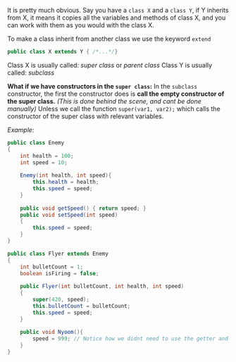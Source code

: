 It is pretty much obvious. Say you have a `class X` and a `class Y`, if Y inherits from X, it means it copies all the variables and methods of class X, and you can work with them as you would with the class X.

To make a class inherit from another class we use the keyword `extend`
```java
public class X extends Y { /*...*/}
```

Class X is usually called: *super class* or *parent class*
Class Y is usually called: *subclass*

**What if we have constructors in the `super class`:**
In the `subclass` constructor, the first the constructor does is **call the empty constructor of the super class.** *(This is done behind the scene, and cant be done manually)* 
Unless we call the function `super(var1, var2);` which calls the constructor of the super class with relevant variables.

*Example:*
```java
public class Enemy 
{
    int health = 100;
    int speed = 10;
    
    Enemy(int health, int speed){
        this.health = health;
        this.speed = speed;
    }
    
    public void getSpeed() { return speed; }
    public void setSpeed(int speed) 
    {
	    this.speed = speed;
    }
}
```
```java 
public class Flyer extends Enemy
{
    int bulletCount = 1;
    boolean isFiring = false;
    
    public Flyer(int bulletCount, int health, int speed)
    {
        super(420, speed);
        this.bulletCount = bulletCount;
        this.speed = speed;
    }
    
    public void Nyoom(){
        speed = 999; // Notice how we didnt need to use the getter and setter of the Enemy class
    }
}
```